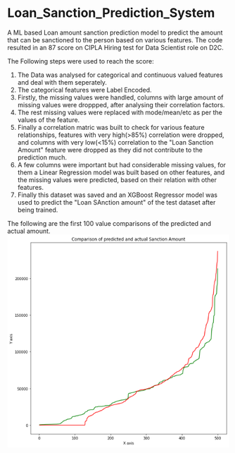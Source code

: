 # Loan_Sanction_Prediction_System
A ML based Loan amount sanction prediction model to predict the amount that can be sanctioned to the person based on various features.
The code resulted in an 87 score on CIPLA Hiring test for Data Scientist role on D2C.

The Following steps were used to reach the score:
1. The Data was analysed for categorical and continuous valued features and deal with them seperately.
2. The categorical features were Label Encoded.
3. Firstly, the missing values were handled, columns with large amount of missing values were droppped, after analysing their correlation factors.
4. The rest missing values were replaced with mode/mean/etc as per the values of the feature.
5. Finally a correlation matric was built to check for various feature relationships, features with very high(>85%) correlation were dropped, and columns with very    low(<15%) correlation to the "Loan Sanction Amount" feature were dropped as they did not contribute to the prediction much.
6. A few columns were important but had considerable missing values, for them a Linear Regression model was built based on other features, and the missing values      were predicted, based on their relation with other features.
7. Finally this dataset was saved and an XGBoost Regressor model was used to predict the "Loan SAnction amount" of the test dataset after being trained.

The following are the first 100 value comparisons of the predicted and actual amount.\
![alt text](https://github.com/101vinayak/Loan_Sanction_Prediction_System/blob/main/download.png)
